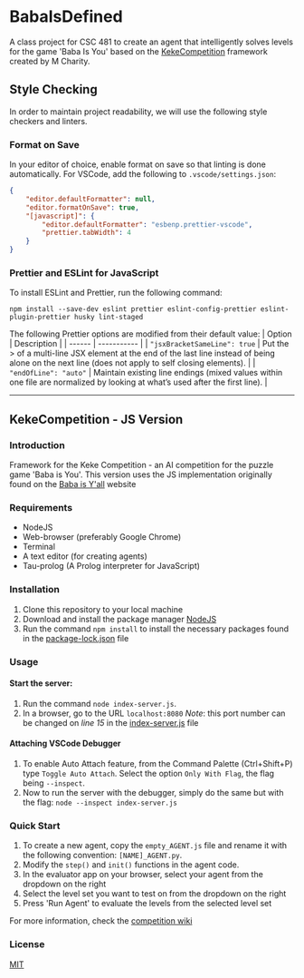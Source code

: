 # BabaIsDefined

A class project for CSC 481 to create an agent that intelligently solves
levels for the game 'Baba Is You' based on the [KekeCompetition](https://github.com/MasterMilkX/KekeCompetition) framework
created by M Charity.

## Style Checking

In order to maintain project readability, we will use the following
style checkers and linters.

### Format on Save

In your editor of choice, enable format on save so that linting is
done automatically.
For VSCode, add the following to `.vscode/settings.json`:

```json
{
    "editor.defaultFormatter": null,
    "editor.formatOnSave": true,
    "[javascript]": {
        "editor.defaultFormatter": "esbenp.prettier-vscode",
        "prettier.tabWidth": 4
    }
}
```

### Prettier and ESLint for JavaScript

To install ESLint and Prettier, run the following command:

```
npm install --save-dev eslint prettier eslint-config-prettier eslint-plugin-prettier husky lint-staged
```

The following Prettier options are modified from their default value:
| Option | Description |
| ------ | ----------- |
| `"jsxBracketSameLine": true` | Put the > of a multi-line JSX element at the end of the last line instead of being alone on the next line (does not apply to self closing elements). |
| `"endOfLine": "auto"` | Maintain existing line endings (mixed values within one file are normalized by looking at what’s used after the first line). |

---

## KekeCompetition - JS Version

### Introduction

Framework for the Keke Competition - an AI competition for the puzzle game 'Baba is You'.
This version uses the JS implementation originally found on the [Baba is Y'all](http://equius.gil.engineering.nyu.edu/) website

### Requirements

-   NodeJS
-   Web-browser (preferably Google Chrome)
-   Terminal
-   A text editor (for creating agents)
-   Tau-prolog (A Prolog interpreter for JavaScript)

### Installation

1. Clone this repository to your local machine
2. Download and install the package manager [NodeJS](https://nodejs.org/en/download/)
3. Run the command `npm install` to install the necessary packages found in the [package-lock.json](package-lock.json) file

### Usage

#### Start the server:

1. Run the command `node index-server.js`.
2. In a browser, go to the URL `localhost:8080`
   _Note_: this port number can be changed on _line 15_ in the [index-server.js](index-server.js) file

#### Attaching VSCode Debugger

1. To enable Auto Attach feature, from the Command Palette (Ctrl+Shift+P) type `Toggle Auto Attach`. Select the option `Only With Flag`, the flag being `--inspect`.
2. Now to run the server with the debugger, simply do the same but with the flag: `node --inspect index-server.js`

### Quick Start

1. To create a new agent, copy the `empty_AGENT.js` file and rename it with the following convention:
   `[NAME]_AGENT.py`.
2. Modify the `step()` and `init()` functions in the agent code.
3. In the evaluator app on your browser, select your agent from the dropdown on the right
4. Select the level set you want to test on from the dropdown on the right
5. Press 'Run Agent' to evaluate the levels from the selected level set

For more information, check the [competition wiki](https://github.com/MasterMilkX/KekeCompetition/wiki)

### License

[MIT](https://choosealicense.com/licenses/mit/)
